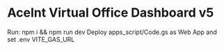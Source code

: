 # AceInt Virtual Office Dashboard v5
Run: npm i && npm run dev
Deploy apps_script/Code.gs as Web App and set .env VITE_GAS_URL
